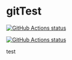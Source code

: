 # gitTest
<p>
  <a href="https://github.com/gmadro/gitTest"><img alt="GitHub Actions status" src="https://github.com/gmadro/GitTest/workflows/Create-Branch/badge.svg"></a>
  
  <a href="https://github.com/gmadro/gitTest"><img alt="GitHub Actions status" src="https://github.com/gmadro/GitTest/workflows/Test-Code/badge.svg"></a>
</p>

test
